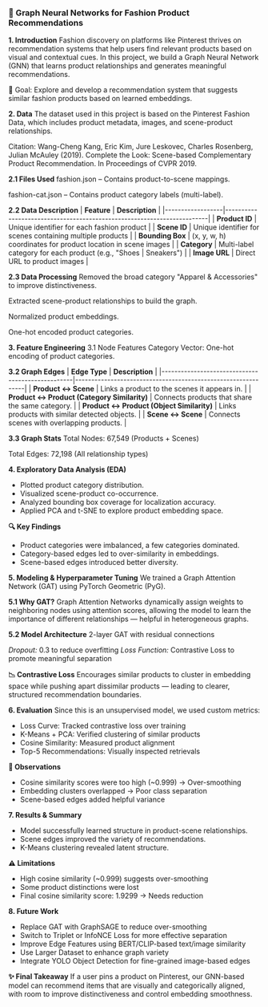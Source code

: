 ### 👗 Graph Neural Networks for Fashion Product Recommendations

**1. Introduction**
Fashion discovery on platforms like Pinterest thrives on recommendation systems that help users find relevant products based on visual and contextual cues.
In this project, we build a Graph Neural Network (GNN) that learns product relationships and generates meaningful recommendations.


🎯 Goal: Explore and develop a recommendation system that suggests similar fashion products based on learned embeddings.

**2. Data**
The dataset used in this project is based on the Pinterest Fashion Data, which includes product metadata, images, and scene-product relationships.

Citation:
Wang-Cheng Kang, Eric Kim, Jure Leskovec, Charles Rosenberg, Julian McAuley (2019).
Complete the Look: Scene-based Complementary Product Recommendation.
In Proceedings of CVPR 2019.

**2.1 Files Used**
fashion.json – Contains product-to-scene mappings.

fashion-cat.json – Contains product category labels (multi-label).

**2.2 Data Description**
| **Feature**      | **Description**                                                       |
|------------------|------------------------------------------------------------------------|
| **Product ID**   | Unique identifier for each fashion product                            |
| **Scene ID**     | Unique identifier for scenes containing multiple products             |
| **Bounding Box** | (x, y, w, h) coordinates for product location in scene images         |
| **Category**     | Multi-label category for each product (e.g., "Shoes \| Sneakers")     |
| **Image URL**    | Direct URL to product images                                          |

**2.3 Data Processing**
Removed the broad category "Apparel & Accessories" to improve distinctiveness.

Extracted scene-product relationships to build the graph.

Normalized product embeddings.

One-hot encoded product categories.

**3. Feature Engineering**
3.1 Node Features
Category Vector: One-hot encoding of product categories.

**3.2 Graph Edges**
| **Edge Type**                                    | **Description**                                              |
|--------------------------------------------------|--------------------------------------------------------------|
| **Product ↔ Scene**                              | Links a product to the scenes it appears in.                |
| **Product ↔ Product (Category Similarity)**      | Connects products that share the same category.             |
| **Product ↔ Product (Object Similarity)**        | Links products with similar detected objects.               |
| **Scene ↔ Scene**                                | Connects scenes with overlapping products.                  |

**3.3 Graph Stats**
Total Nodes: 67,549 (Products + Scenes)

Total Edges: 72,198 (All relationship types)


**4. Exploratory Data Analysis (EDA)**
- Plotted product category distribution.
- Visualized scene-product co-occurrence.
- Analyzed bounding box coverage for localization accuracy.
- Applied PCA and t-SNE to explore product embedding space.

**🔍 Key Findings**
- Product categories were imbalanced, a few categories dominated.
- Category-based edges led to over-similarity in embeddings.
- Scene-based edges introduced better diversity.

**5. Modeling & Hyperparameter Tuning**
We trained a Graph Attention Network (GAT) using PyTorch Geometric (PyG).

**5.1 Why GAT?**
Graph Attention Networks dynamically assign weights to neighboring nodes using attention scores, allowing the model to learn the importance of different relationships — helpful in heterogeneous graphs.

**5.2 Model Architecture**
2-layer GAT with residual connections

*Dropout:* 0.3 to reduce overfitting
*Loss Function:* Contrastive Loss to promote meaningful separation

**📉 Contrastive Loss**
Encourages similar products to cluster in embedding space while pushing apart dissimilar products — leading to clearer, structured recommendation boundaries.

**6. Evaluation**
Since this is an unsupervised model, we used custom metrics:

- Loss Curve: Tracked contrastive loss over training
- K-Means + PCA: Verified clustering of similar products
- Cosine Similarity: Measured product alignment
- Top-5 Recommendations: Visually inspected retrievals

**🚨 Observations**
- Cosine similarity scores were too high (~0.999) → Over-smoothing
- Embedding clusters overlapped → Poor class separation
- Scene-based edges added helpful variance

**7. Results & Summary**
- Model successfully learned structure in product-scene relationships.
- Scene edges improved the variety of recommendations.
- K-Means clustering revealed latent structure.

**⚠️ Limitations**
- High cosine similarity (~0.999) suggests over-smoothing
- Some product distinctions were lost
- Final cosine similarity score: 1.9299 → Needs reduction

**8. Future Work**
- Replace GAT with GraphSAGE to reduce over-smoothing
- Switch to Triplet or InfoNCE Loss for more effective separation
- Improve Edge Features using BERT/CLIP-based text/image similarity
- Use Larger Dataset to enhance graph variety
- Integrate YOLO Object Detection for fine-grained image-based edges

**✨ Final Takeaway**
If a user pins a product on Pinterest, our GNN-based model can recommend items that are visually and categorically aligned, with room to improve distinctiveness and control embedding smoothness.


